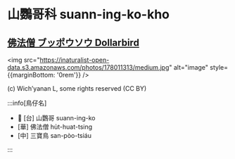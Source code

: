 # 山鸚哥科 suann-ing-ko-kho

## [佛法僧 ブッポウソウ Dollarbird](https://ebird.org/species/dollar1)

<img src="https://inaturalist-open-data.s3.amazonaws.com/photos/178011313/medium.jpg" alt="image" style={{marginBottom: '0rem'}} />

<p className="image-caption">
(c) Wich’yanan L, some rights reserved (CC BY)
</p>

:::info[鳥仔名]

- 🎯 [台] 山鸚哥 suann-ing-ko
- [華] 佛法僧 hu̍t-huat-tsing
- [中] 三寶鳥 san-pòo-tsiáu

:::